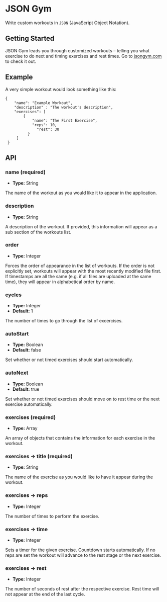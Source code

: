 # JSON Gym

Write custom workouts in `JSON` (JavaScript Object Notation).

## Getting Started

JSON Gym leads you through customized workouts – telling you what exercise to do next and timing exercises and rest times. Go to [jsongym.com](http://jsongym.com) to check it out.

## Example

A very simple workout would look something like this:


    {
        "name": "Example Workout",
        "description" : "The workout's description",
        "exercises": [
            {
            	"name": "The First Exercise",
            	"reps": 10,
       			  "rest": 30
      		  }
    	 ]
	 }

## API

### name (required)
* **Type:** String

The name of the workout as you would like it to appear in the application.

### description
* **Type:** String

A description of the workout. If provided, this information will appear as a sub section of the workouts list.

### order
* **Type:** Integer

Forces the order of appearance in the list of workouts. If the order is not explicitly set, workouts will appear with the most recently modified file first. If timestamps are all the same (e.g. if all files are uploaded at the same time), they will appear in alphabetical order by name.

### cycles
* **Type:** Integer
* **Default:** 1

The number of times to go through the list of excercises.

### autoStart
* **Type:** Boolean
* **Default:** false

Set whether or not timed exercises should start automatically.

### autoNext
* **Type:** Boolean
* **Default:** true

Set whether or not timed exercises should move on to rest time or the next exercise automatically.

### exercises (required)
* **Type:** Array

An array of objects that contains the information for each exercise in the workout.

### exercises -> title (required)
* **Type:** String

The name of the exercise as you would like to have it appear during the workout.

### exercises -> reps
* **Type:** Integer

The number of times to perform the exercise.

### exercises -> time
* **Type:** Integer

Sets a timer for the given exercise. Countdown starts automatically. If no reps are set the workout will advance to the rest stage or the next exercise.

### exercises -> rest
* **Type:** Integer

The number of seconds of rest after the respective exercise. Rest time will not appear at the end of the last cycle.